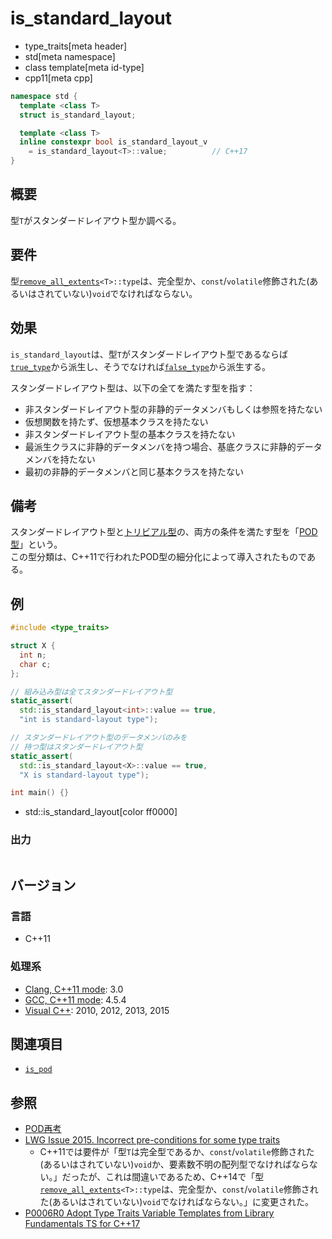 # is_standard_layout
* type_traits[meta header]
* std[meta namespace]
* class template[meta id-type]
* cpp11[meta cpp]

```cpp
namespace std {
  template <class T>
  struct is_standard_layout;

  template <class T>
  inline constexpr bool is_standard_layout_v
    = is_standard_layout<T>::value;          // C++17
}
```

## 概要
型`T`がスタンダードレイアウト型か調べる。


## 要件
型[`remove_all_extents`](remove_all_extents.md)`<T>::type`は、完全型か、`const`/`volatile`修飾された(あるいはされていない)`void`でなければならない。


## 効果
`is_standard_layout`は、型`T`がスタンダードレイアウト型であるならば[`true_type`](true_type.md)から派生し、そうでなければ[`false_type`](false_type.md)から派生する。

スタンダードレイアウト型は、以下の全てを満たす型を指す：

- 非スタンダードレイアウト型の非静的データメンバもしくは参照を持たない
- 仮想関数を持たず、仮想基本クラスを持たない
- 非スタンダードレイアウト型の基本クラスを持たない
- 最派生クラスに非静的データメンバを持つ場合、基底クラスに非静的データメンバを持たない
- 最初の非静的データメンバと同じ基本クラスを持たない


## 備考
スタンダードレイアウト型と[トリビアル型](is_trivial.md)の、両方の条件を満たす型を「[POD型](is_pod.md)」という。  
この型分類は、C++11で行われたPOD型の細分化によって導入されたものである。


## 例
```cpp example
#include <type_traits>

struct X {
  int n;
  char c;
};

// 組み込み型は全てスタンダードレイアウト型
static_assert(
  std::is_standard_layout<int>::value == true,
  "int is standard-layout type");

// スタンダードレイアウト型のデータメンバのみを
// 持つ型はスタンダードレイアウト型
static_assert(
  std::is_standard_layout<X>::value == true,
  "X is standard-layout type");

int main() {}
```
* std::is_standard_layout[color ff0000]

### 出力
```
```

## バージョン
### 言語
- C++11

### 処理系
- [Clang, C++11 mode](/implementation.md#clang): 3.0
- [GCC, C++11 mode](/implementation.md#gcc): 4.5.4
- [Visual C++](/implementation.md#visual_cpp): 2010, 2012, 2013, 2015


## 関連項目
- [`is_pod`](is_pod.md)


## 参照
- [POD再考](http://faithandbrave.hateblo.jp/entry/20081127/1227777378)
- [LWG Issue 2015. Incorrect pre-conditions for some type traits](http://www.open-std.org/jtc1/sc22/wg21/docs/lwg-defects.html#2015)
    - C++11では要件が「型`T`は完全型であるか、`const`/`volatile`修飾された(あるいはされていない)`void`か、要素数不明の配列型でなければならない。」だったが、これは間違いであるため、C++14で「型[`remove_all_extents`](remove_all_extents.md)`<T>::type`は、完全型か、`const`/`volatile`修飾された(あるいはされていない)`void`でなければならない。」に変更された。
- [P0006R0 Adopt Type Traits Variable Templates from Library Fundamentals TS for C++17](http://www.open-std.org/jtc1/sc22/wg21/docs/papers/2015/p0006r0.html)
